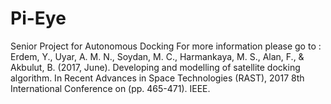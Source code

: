 # Pi-Eye
Senior Project for Autonomous Docking
For more information please go to : Erdem, Y., Uyar, A. M. N., Soydan, M. C., Harmankaya, M. S., Alan, F., & Akbulut, B. (2017, June). Developing and modelling of satellite docking algorithm. In Recent Advances in Space Technologies (RAST), 2017 8th International Conference on (pp. 465-471). IEEE.
